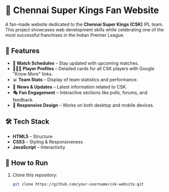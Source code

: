 # 🏏 Chennai Super Kings Fan Website

A fan-made website dedicated to the **Chennai Super Kings (CSK)** IPL team.  
This project showcases web development skills while celebrating one of the most successful franchises in the Indian Premier League.


## 🌟 Features
- 📅 **Match Schedules** – Stay updated with upcoming matches.  
- 🧑‍🤝‍🧑 **Player Profiles** – Detailed cards for all CSK players with Google "Know More" links.  
- 📊 **Team Stats** – Display of team statistics and performance.  
- 📰 **News & Updates** – Latest information related to CSK.  
- 🎭 **Fan Engagement** – Interactive sections like polls, forums, and feedback.  
- 📱 **Responsive Design** – Works on both desktop and mobile devices.  

## 🛠️ Tech Stack
- **HTML5** – Structure  
- **CSS3** – Styling & Responsiveness  
- **JavaScript** – Interactivity  

## 🚀 How to Run
1. Clone this repository:
   ```bash
   git clone https://github.com/your-username/csk-website.git
